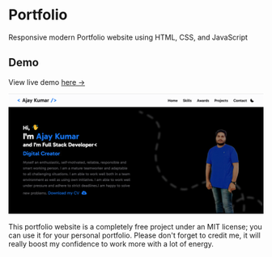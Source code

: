 # Portfolio
Responsive modern Portfolio website using HTML, CSS, and JavaScript

## Demo 
View live demo [here →](http://127.0.0.1:5500/index.html)

![portfolio](AJJ.png)

This portfolio website is a completely free project under an MIT license; you can use it for your personal portfolio. Please don't forget to credit me, it will really boost my confidence to work more with a lot of energy.
